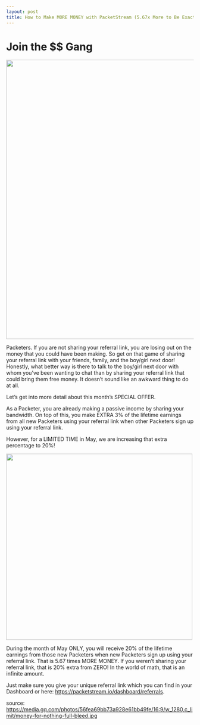 ```yaml
---
layout: post
title: How to Make MORE MONEY with PacketStream (5.67x More to Be Exact)
---
```


# Join the $$ Gang

<img src="images/post_content/money_gag.jpg" width="750" > 

Packeters. If you are not sharing your referral link, you are losing out on the money that you could have been making. So get on that game of sharing your referral link with your friends, family, and the boy/girl next door! Honestly, what better way is there to talk to the boy/girl next door with whom you’ve been wanting to chat than by sharing your referral link that could bring them free money. It doesn’t sound like an awkward thing to do at all.

Let’s get into more detail about this month’s SPECIAL OFFER.

As a Packeter, you are already making a passive income by sharing your bandwidth. On top of this, you make EXTRA 3% of the lifetime earnings from all new Packeters using your referral link when other Packeters sign up using your referral link.

However, for a LIMITED TIME in May, we are increasing that extra percentage to 20%!

<img src="images/post_content/Shocked.gif" width="500" >

During the month of May ONLY, you will receive 20% of the lifetime earnings from those new Packeters when new Packeters sign up using your referral link. That is 5.67 times MORE MONEY. If you weren’t sharing your referral link, that is 20% extra from ZERO! In the world of math, that is an infinite amount.

Just make sure you give your unique referral link which you can find in your Dashboard or here: https://packetstream.io/dashboard/referrals.


source: https://media.gq.com/photos/56fea69bb73a928e61bb49fe/16:9/w_1280,c_limit/money-for-nothing-full-bleed.jpg
